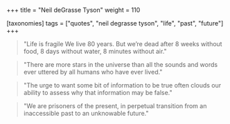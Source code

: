 +++
title = "Neil deGrasse Tyson"
weight = 110

[taxonomies]
tags = ["quotes", "neil degrasse tyson", "life", "past", "future"]
+++

> "Life is fragile We live 80 years. But we’re dead after 8 weeks without
> food, 8 days without water, 8 minutes without air."

> "There are more stars in the universe than all the sounds and words ever
> uttered by all humans who have ever lived."

> "The urge to want some bit of information to be true often clouds our
> ability to assess why that information may be false."

> "We are prisoners of the present, in perpetual transition from an
> inaccessible past to an unknowable future."

